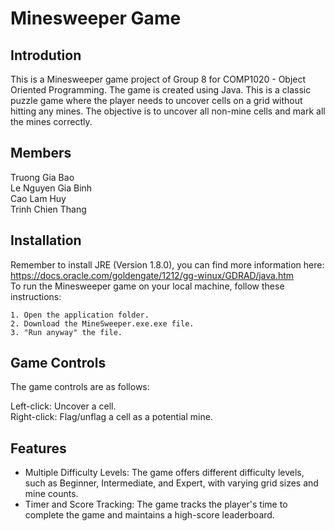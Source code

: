 # Minesweeper Game

 

## Introdution
This is a Minesweeper game project of Group 8 for COMP1020 - Object Oriented Programming. The game is created using Java. This is a classic puzzle game where the player needs to uncover cells on a grid without hitting any mines. The objective is to uncover all non-mine cells and mark all the mines correctly.

## Members
Truong Gia Bao\
Le Nguyen Gia Binh\
Cao Lam Huy\
Trinh Chien Thang


## Installation
Remember to install JRE (Version 1.8.0), you can find more information here: https://docs.oracle.com/goldengate/1212/gg-winux/GDRAD/java.htm
\
To run the Minesweeper game on your local machine, follow these instructions:

    1. Open the application folder.
    2. Download the MineSweeper.exe.exe file.
    3. "Run anyway" the file.

## Game Controls
The game controls are as follows:

Left-click: Uncover a cell.\
Right-click: Flag/unflag a cell as a potential mine.

## Features

- Multiple Difficulty Levels: The game offers different difficulty levels, such as Beginner, Intermediate, and Expert, with varying grid sizes and mine counts.
- Timer and Score Tracking: The game tracks the player's time to complete the game and maintains a high-score leaderboard.
